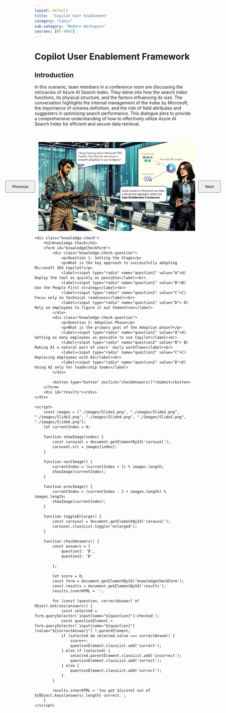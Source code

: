 ```yaml
---
layout: default
title:  "Copilot User Enablement"
category: "Comic"
sub-category: "Modern Workspace"
courses: [MS-4007]
---
```


# Copilot User Enablement Framework

## Introduction
In this scenario, team members in a conference room are discussing the intricacies of Azure AI Search Index. They delve into how the search index functions, its physical structure, and the factors influencing its size. The conversation highlights the internal management of the index by Microsoft, the importance of schema definition, and the role of field attributes and suggesters in optimizing search performance. This dialogue aims to provide a comprehensive understanding of how to effectively utilize Azure AI Search Index for efficient and secure data retrieval.

<html lang="en">
<head>
    <meta charset="UTF-8">
    <meta name="viewport" content="width=device-width, initial-scale=1.0">
    <title>Image Carousel</title>
    <style>
        .carousel-container {
            display: flex;
            align-items: center;
            justify-content: center;
            margin-top: 50px;
        }
        .carousel-image {
            width: 800px;
            max-height: 700px;
            transition: transform 0.3s ease;
            cursor: pointer;
        }
        .carousel-image.enlarged {
            transform: scale(1.5);
        }
        .carousel-button {
            padding: 10px 20px;
            margin: 0 10px;
            cursor: pointer;
        }
        .knowledge-check {
            margin-top: 50px;
        }
        .knowledge-check-question {
            margin-bottom: 20px;
        }
        .correct {
            color: green;
        }
        .incorrect {
            color: red;
        }
    </style>
</head>
<body>
    <div class="carousel-container">
        <button class="carousel-button" onclick="prevImage()">Previous</button>
        <img id="carousel" class="carousel-image" src="./images/Slide1.png" alt="Image Carousel" onclick="toggleEnlarge()">
        <button class="carousel-button" onclick="nextImage()">Next</button>
    </div>

    <div class="knowledge-check">
        <h2>Knowledge Check</h2>
        <form id="knowledgeCheckForm">
            <div class="knowledge-check-question">
                <p>Question 1: Setting the Stage</p>
                <p>What is the key approach to successfully adopting Microsoft 365 Copilot?</p>
                <label><input type="radio" name="question1" value="A">A) Deploy the tool as quickly as possible</label><br>
                <label><input type="radio" name="question1" value="B">B) Use the People First strategy</label><br>
                <label><input type="radio" name="question1" value="C">C) Focus only on technical readiness</label><br>
                <label><input type="radio" name="question1" value="D"> D) Rely on employees to figure it out themselves</label>
            </div>
            <div class="knowledge-check-question">
                <p>Question 2: Adoption Phase</p>
                <p>What is the primary goal of the Adoption phase?</p>
                <label><input type="radio" name="question2" value="A">A) Getting as many employees as possible to use Copilot</label><br>
                <label><input type="radio" name="question2" value="B"> B) Making AI a natural part of users' daily workflows</label><br>
                <label><input type="radio" name="question2" value="C">C) Replacing employees with AI</label><br>
                <label><input type="radio" name="question2" value="D">D) Using AI only for leadership teams</label>
            </div>
     
            <button type="button" onclick="checkAnswers()">Submit</button>
        </form>
        <div id="results"></div>
    </div>

    <script>
        const images = ["./images/Slide1.png", "./images/Slide2.png", "./images/Slide3.png", "./images/Slide4.png", "./images/Slide5.png", "./images/Slide6.png"];
        let currentIndex = 0;

        function showImage(index) {
            const carousel = document.getElementById('carousel');
            carousel.src = images[index];
        }

        function nextImage() {
            currentIndex = (currentIndex + 1) % images.length;
            showImage(currentIndex);
        }

        function prevImage() {
            currentIndex = (currentIndex - 1 + images.length) % images.length;
            showImage(currentIndex);
        }

        function toggleEnlarge() {
            const carousel = document.getElementById('carousel');
            carousel.classList.toggle('enlarged');
        }

        function checkAnswers() {
            const answers = {
                question1: 'B',
                question2: 'B'
               
            };

            let score = 0;
            const form = document.getElementById('knowledgeCheckForm');
            const results = document.getElementById('results');
            results.innerHTML = '';

            for (const [question, correctAnswer] of Object.entries(answers)) {
                const selected = form.querySelector(`input[name="${question}"]:checked`);
                const questionElement = form.querySelector(`input[name="${question}"][value="${correctAnswer}"]`).parentElement;
                if (selected && selected.value === correctAnswer) {
                    score++;
                    questionElement.classList.add('correct');
                } else if (selected) {
                    selected.parentElement.classList.add('incorrect');
                    questionElement.classList.add('correct');
                } else {
                    questionElement.classList.add('correct');
                }
            }

            results.innerHTML = `You got ${score} out of ${Object.keys(answers).length} correct.`;
        }
    </script>
</body>
</html>
